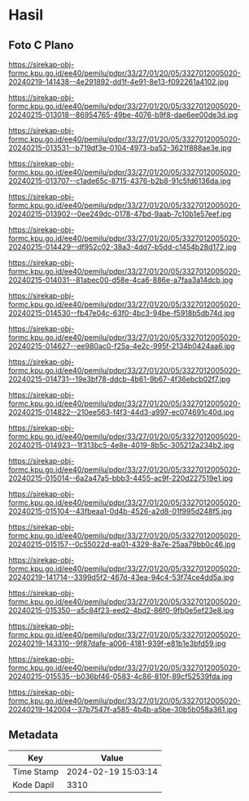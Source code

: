 # Hasil

## Foto C Plano

https://sirekap-obj-formc.kpu.go.id/ee40/pemilu/pdpr/33/27/01/20/05/3327012005020-20240219-141438--4e291892-dd1f-4e91-8e13-f092261a4102.jpg

https://sirekap-obj-formc.kpu.go.id/ee40/pemilu/pdpr/33/27/01/20/05/3327012005020-20240215-013018--86954765-49be-4076-b9f8-dae6ee00de3d.jpg

https://sirekap-obj-formc.kpu.go.id/ee40/pemilu/pdpr/33/27/01/20/05/3327012005020-20240215-013531--b719df3e-0104-4973-ba52-3621f888ae3e.jpg

https://sirekap-obj-formc.kpu.go.id/ee40/pemilu/pdpr/33/27/01/20/05/3327012005020-20240215-013707--c1ade65c-8715-4376-b2b8-91c5fd6136da.jpg

https://sirekap-obj-formc.kpu.go.id/ee40/pemilu/pdpr/33/27/01/20/05/3327012005020-20240215-013902--0ee249dc-0178-47bd-9aab-7c10b1e57eef.jpg

https://sirekap-obj-formc.kpu.go.id/ee40/pemilu/pdpr/33/27/01/20/05/3327012005020-20240215-014429--df952c02-38a3-4dd7-b5dd-c1454b28d172.jpg

https://sirekap-obj-formc.kpu.go.id/ee40/pemilu/pdpr/33/27/01/20/05/3327012005020-20240215-014031--81abec00-d58e-4ca6-886e-a7faa3a14dcb.jpg

https://sirekap-obj-formc.kpu.go.id/ee40/pemilu/pdpr/33/27/01/20/05/3327012005020-20240215-014530--fb47e04c-63f0-4bc3-94be-f5918b5db74d.jpg

https://sirekap-obj-formc.kpu.go.id/ee40/pemilu/pdpr/33/27/01/20/05/3327012005020-20240215-014627--ee980ac0-f25a-4e2c-995f-2134b0424aa6.jpg

https://sirekap-obj-formc.kpu.go.id/ee40/pemilu/pdpr/33/27/01/20/05/3327012005020-20240215-014731--19e3bf78-ddcb-4b61-9b67-4f36ebcb02f7.jpg

https://sirekap-obj-formc.kpu.go.id/ee40/pemilu/pdpr/33/27/01/20/05/3327012005020-20240215-014822--210ee563-f4f3-44d3-a997-ec074691c40d.jpg

https://sirekap-obj-formc.kpu.go.id/ee40/pemilu/pdpr/33/27/01/20/05/3327012005020-20240215-014923--1f313bc5-4e8e-4019-8b5c-305212a234b2.jpg

https://sirekap-obj-formc.kpu.go.id/ee40/pemilu/pdpr/33/27/01/20/05/3327012005020-20240215-015014--6a2a47a5-bbb3-4455-ac9f-220d227519e1.jpg

https://sirekap-obj-formc.kpu.go.id/ee40/pemilu/pdpr/33/27/01/20/05/3327012005020-20240215-015104--43fbeaa1-0d4b-4526-a2d8-01f995d248f5.jpg

https://sirekap-obj-formc.kpu.go.id/ee40/pemilu/pdpr/33/27/01/20/05/3327012005020-20240215-015157--0c55022d-ea01-4329-8a7e-25aa79bb0c46.jpg

https://sirekap-obj-formc.kpu.go.id/ee40/pemilu/pdpr/33/27/01/20/05/3327012005020-20240219-141714--3399d5f2-467d-43ea-94c4-53f74ce4dd5a.jpg

https://sirekap-obj-formc.kpu.go.id/ee40/pemilu/pdpr/33/27/01/20/05/3327012005020-20240215-015350--a5c84f23-eed2-4bd2-86f0-9fb0e5ef23e8.jpg

https://sirekap-obj-formc.kpu.go.id/ee40/pemilu/pdpr/33/27/01/20/05/3327012005020-20240219-143310--9f87dafe-a006-4181-939f-e81b1e3bfd59.jpg

https://sirekap-obj-formc.kpu.go.id/ee40/pemilu/pdpr/33/27/01/20/05/3327012005020-20240215-015535--b036bf46-0583-4c86-810f-89cf52539fda.jpg

https://sirekap-obj-formc.kpu.go.id/ee40/pemilu/pdpr/33/27/01/20/05/3327012005020-20240219-142004--37b7547f-a585-4b4b-a5be-30b5b058a361.jpg


## Metadata

| Key        | Value               |
| ---------- | ------------------- |
| Time Stamp | 2024-02-19 15:03:14 |
| Kode Dapil | 3310                |



